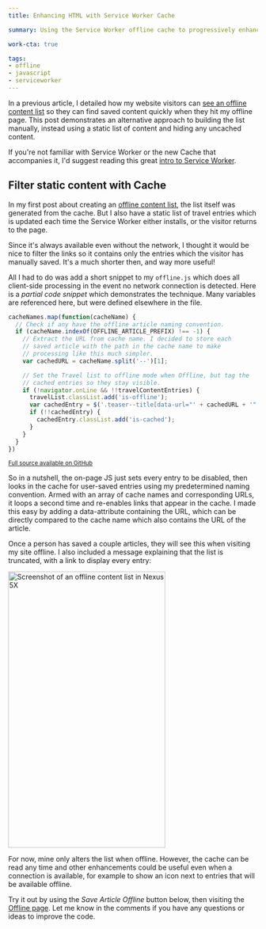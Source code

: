 ```yaml
---
title: Enhancing HTML with Service Worker Cache

summary: Using the Service Worker offline cache to progressively enhance static content.

work-cta: true

tags:
- offline
- javascript
- serviceworker
---
```


In a previous article, I detailed how my website visitors can [see an offline content list](/blog/service-worker-offline-content-list/) so they can find saved content quickly when they hit my offline page. This post demonstrates an alternative approach to building the list manually, instead using a static list of content and hiding any uncached content.

If you're not familiar with Service Worker or the new Cache that accompanies it, I'd suggest reading this great [intro to Service Worker](https://www.smashingmagazine.com/2016/02/making-a-service-worker/).

## Filter static content with Cache

In my first post about creating an [offline content list](/blog/service-worker-offline-content-list/), the list itself was generated from the cache. But I also have a static list of travel entries which is updated each time the Service Worker either installs, or the visitor returns to the page.

Since it's always available even without the network, I thought it would be nice to filter the links so it contains only the entries which the visitor has manually saved. It's a much shorter then, and way more useful!

All I had to do was add a short snippet to my `offline.js` which does all client-side processing in the event no network connection is detected. Here is a _partial code snippet_ which demonstrates the technique. Many variables are referenced here, but were defined elsewhere in the file.

```js
cacheNames.map(function(cacheName) {
  // Check if any have the offline article naming convention.
  if (cacheName.indexOf(OFFLINE_ARTICLE_PREFIX) !== -1) {
    // Extract the URL from cache name. I decided to store each
    // saved article with the path in the cache name to make
    // processing like this much simpler.
    var cachedURL = cacheName.split('--')[1];

    // Set the Travel list to offline mode when Offline, but tag the
    // cached entries so they stay visible.
    if (!navigator.onLine && !!travelContentEntries) {
      travelList.classList.add('is-offline');
      var cachedEntry = $('.teaser--title[data-url="' + cachedURL + '"');
      if (!!cachedEntry) {
        cachedEntry.classList.add('is-cached');
      }
    }
  }
})

```

<small><a href="https://github.com/rupl/chrisruppel.com/blob/bf58b63ca893e5f66520df37ae27a995bad3f676/_js/offline.js">Full source available on GitHub</a></small>

So in a nutshell, the on-page JS just sets every entry to be disabled, then looks in the cache for user-saved entries using my predetermined naming convention. Armed with an array of cache names and corresponding URLs, it loops a second time and re-enables links that appear in the cache. I made this easy by adding a data-attribute containing the URL, which can be directly compared to the cache name which also contains the URL of the article.

Once a person has saved a couple articles, they will see this when visiting my site offline. I also included a message explaining that the list is truncated, with a link to display every entry:

<img width="317" height="558" src="{{ site.img-host }}/img/service-worker-offline-content-list-filter-1.png" alt="Screenshot of an offline content list in Nexus 5X"/>

For now, mine only alters the list when offline. However, the cache can be read any time and other enhancements could be useful even when a connection is available, for example to show an icon next to entries that will be available offline. 

Try it out by using the *Save Article Offline* button below, then visiting the [Offline page](/offline/). Let me know in the comments if you have any questions or ideas to improve the code.
